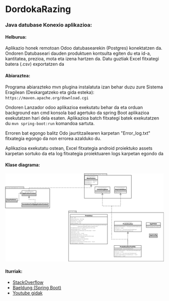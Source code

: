 # DordokaRazing

  ### Java datubase Konexio aplikazioa:
   #### Helburua:
   Aplikazio honek remotoan Odoo datubasearekin (Postgres) konektatzen da.
      Ondoren Datubaseari dauden produktuen kontsulta egiten du eta id-a, kantitatea, prezioa, mota eta izena hartzen da.
      Datu guztiak Excel fitxategi batera (.csv) exportatzen da
      
   #### Abiaraztea:
   Programa abiarazteko mvn plugina instalatuta izan behar duzu zure Sistema Eragilean (Deskargatzeko eta gida esteka):
          ``` 
         https://maven.apache.org/download.cgi
          ```
          
   Ondoren Lanzador odoo aplikazioa exekutatu behar da eta orduan background ean cmd konsola bad agertuko da spring Boot aplikazioa exekutatzen hari dela esaten. Aplikazioa batch fitxategi batek exekutatzen du ``` mvn spring-boot:run ```
   komandoa sartuta. 
   
   Erroren bat egongo balitz Odo jaurtitzailearen karpetan "Error_log.txt" fitxategia egongo da non errorea azalduko du.
   
   Aplikazioa exekutatu ostean, Excel fitxategia android proiektuko assets karpetan sortuko da eta log fitxategia proiektuaren logs karpetan egondo da

  #### Klase diagrama:
 ![Klase diagrama svg formatuan](https://github.com/agerKalboetxeaga/datu-atzipena2021/blob/main/NewTel.svg)
 
 
 #### Iturriak:
  - [StackOverflow](https://stackoverflow.com/) 
  - [Baeldung (Spring Boot)](https://www.baeldung.com/)
  - [Youtube gidak](https://www.youtube.com/)
